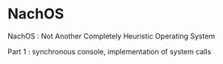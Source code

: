 # NachOS
NachOS : Not Another Completely Heuristic Operating System

Part 1 : synchronous console, implementation of system calls
